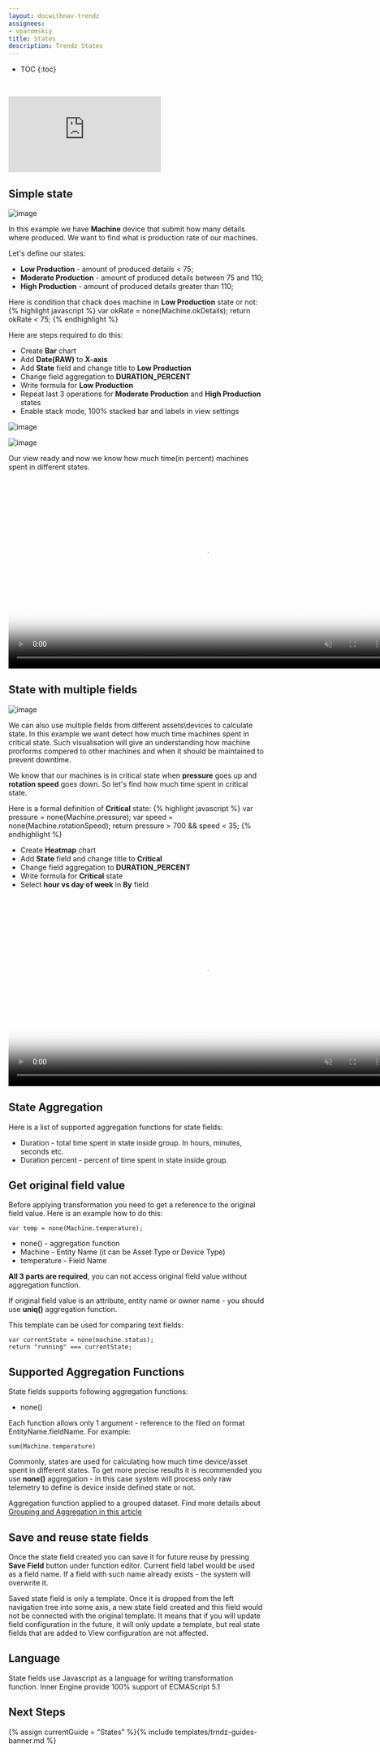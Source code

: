 ```yaml
---
layout: docwithnav-trendz
assignees:
- vparomskiy
title: States
description: Trendz States
---
```


* TOC
{:toc}

&nbsp;
<div id="video">  
    <div  id="video_wrapper">
        <iframe src="https://www.youtube.com/embed/FrubZ-odF1s" frameborder="0" allowfullscreen></iframe>
    </div>
</div>

## Simple state

![image](https://img.thingsboard.io/trendz/state-simple-view.png)

In this example we have **Machine** device that submit how many details where produced. We want to find what is 
production rate of our machines. 

Let's define our states:
* **Low Production** - amount of produced details < 75;
* **Moderate Production** - amount of produced details between 75 and 110;
* **High Production** - amount of produced details greater than 110;

Here is condition that chack does machine in **Low Production** state or not:
{% highlight javascript %}
    var okRate = none(Machine.okDetails);
    return okRate < 75;
{% endhighlight %}  

Here are steps required to do this:
* Create **Bar** chart
* Add **Date(RAW)** to **X-axis**
* Add **State** field and change title to **Low Production**
* Change field aggregation to **DURATION_PERCENT**
* Write formula for **Low Production**
* Repeat last 3 operations for **Moderate Production** and **High Production** states
* Enable stack mode, 100% stacked bar and labels in view settings

![image](https://img.thingsboard.io/trendz/state-simple-config-drop.png)

![image](https://img.thingsboard.io/trendz/state-simple-config.png)

Our view ready and now we know how much time(in percent) machines spent in different states.

<div class="image-block">
    <div class="image-wrapper">
       <video poster="https://img.thingsboard.io/trendz/state-simple-view.png" autoplay="" loop="" preload="auto" muted="" style="width: 750px">
            <source src="https://tb-videos.s3-us-west-1.amazonaws.com/trndz-state-duration-percent.webm" type="video/webm">                 
        </video> 
    </div>
</div>


## State with multiple fields

![image](https://img.thingsboard.io/trendz/state-multiple-view.png)

We can also use multiple fields from different assets\devices to calculate state. In this example we want detect how 
much time machines spent in critical state. Such visualisation will give an understanding how machine prorforms compered to other machines 
and when it should be maintained to prevent downtime.

We know that our machines is in critical state when **pressure** goes up and **rotation speed** goes down. So let's find how 
much time spent in critical state.

Here is a formal definition of **Critical** state:
{% highlight javascript %}
    var pressure = none(Machine.pressure);
    var speed = none(Machine.rotationSpeed);
    return pressure > 700 && speed < 35;
{% endhighlight %}  

* Create **Heatmap** chart
* Add **State** field and change title to **Critical**
* Change field aggregation to **DURATION_PERCENT**
* Write formula for **Critical** state
* Select **hour vs day of week** in **By** field

<div class="image-block">
    <div class="image-wrapper">
       <video poster="https://img.thingsboard.io/trendz/state-multiple-view.png" autoplay="" loop="" preload="auto" muted="" style="width: 750px">
            <source src="https://tb-videos.s3-us-west-1.amazonaws.com/trndz-state-multiple-heatmap.webm" type="video/webm">                 
        </video> 
    </div>
</div>

## State Aggregation

Here is a list of supported aggregation functions for state fields:
* Duration - total time spent in state inside group. In hours, minutes, seconds etc.
* Duration percent - percent of time spent in state inside group.

## Get original field value

Before applying transformation you need to get a reference to the original field value. Here is an example how to do this:

```
var temp = none(Machine.temperature);
```

* none() - aggregation function
* Machine - Entity Name (it can be Asset Type or Device Type)
* temperature - Field Name

**All 3 parts are required**, you can not access original field value without aggregation function. 

If original field value is an attribute, entity name or owner name - you should use **uniq()** aggregation function.

This template can be used for comparing text fields:

```
var currentState = none(machine.status);
return "running" === currentState;
```

## Supported Aggregation Functions

State fields supports following aggregation functions:

* none()

Each function allows only 1 argument - reference to the filed on format EntityName.fieldName. For example:

```
sum(Machine.temperature)
```

Commonly, states are used for calculating how much time device/asset spent in different states. To get more precise results 
it is recommended you use **none()** aggregation - in this case system will process only raw telemetry to define is device inside 
defined state or not.

Aggregation function applied to a grouped dataset. Find more details about [Grouping and Aggregation in this article](/docs/trendz/data-grouping-aggregation/)

## Save and reuse state fields

Once the state field created you can save it for future reuse by pressing **Save Field** button under function editor. 
Current field label would be used as a field name. If a field with such name already exists - the system will overwrite it.

Saved state field is only a template. Once it is dropped from the left navigation tree into some axis, a new 
state field created and this field would not be connected with the original template.
It means that if you will update field configuration in the future, it will only update a template, 
but real state fields that are added to View configuration are not affected.

## Language

State fields use Javascript as a language for writing transformation function. Inner Engine provide 100% support of ECMAScript 5.1

## Next Steps

{% assign currentGuide = "States" %}{% include templates/trndz-guides-banner.md %}